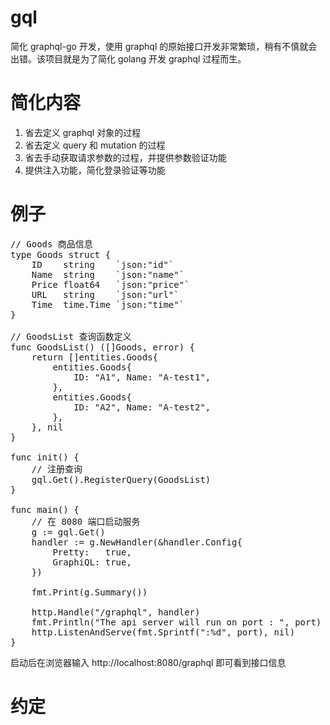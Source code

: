 # gql
简化 graphql-go 开发，使用 graphql 的原始接口开发非常繁琐，稍有不慎就会出错。该项目就是为了简化 golang 开发 graphql 过程而生。

# 简化内容
<ol>
<li>省去定义 graphql 对象的过程</li>
<li>省去定义 query 和 mutation 的过程</li>
<li>省去手动获取请求参数的过程，并提供参数验证功能</li>
<li>提供注入功能，简化登录验证等功能</li>
</ol>

# 例子
<pre>
// Goods 商品信息
type Goods struct {
	ID    string    `json:"id"`
	Name  string    `json:"name"`
	Price float64   `json:"price"`
	URL   string    `json:"url"`
	Time  time.Time `json:"time"`
}

// GoodsList 查询函数定义
func GoodsList() ([]Goods, error) {
	return []entities.Goods{
		entities.Goods{
			ID: "A1", Name: "A-test1",
		},
		entities.Goods{
			ID: "A2", Name: "A-test2",
		},
	}, nil
}

func init() {
	// 注册查询
	gql.Get().RegisterQuery(GoodsList)
}

func main() {
	// 在 8080 端口启动服务
	g := gql.Get()
	handler := g.NewHandler(&handler.Config{
		Pretty:   true,
		GraphiQL: true,
	})

	fmt.Print(g.Summary())

	http.Handle("/graphql", handler)
	fmt.Println("The api server will run on port : ", port)
	http.ListenAndServe(fmt.Sprintf(":%d", port), nil) 
}
</pre>

启动后在浏览器输入 http://localhost:8080/graphql 即可看到接口信息

# 约定
